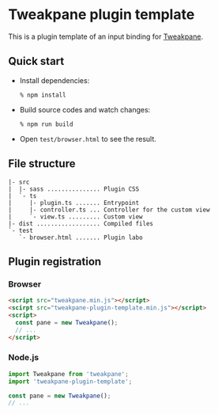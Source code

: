 # Tweakpane plugin template
This is a plugin template of an input binding for [Tweakpane][tweakpane].


## Quick start
- Install dependencies:
  ```
  % npm install
  ```
- Build source codes and watch changes:
  ```
  % npm run build
  ```
- Open `test/browser.html` to see the result.


## File structure
```
|- src
|  |- sass ............... Plugin CSS
|  `- ts
|     |- plugin.ts ....... Entrypoint
|     |- controller.ts ... Controller for the custom view
|     `- view.ts ......... Custom view
|- dist .................. Compiled files
`- test
   `- browser.html ....... Plugin labo
```

## Plugin registration


### Browser
```html
<script src="tweakpane.min.js"></script>
<scirpt src="tweakpane-plugin-template.min.js"></script>
<script>
  const pane = new Tweakpane();
  // ...
</script>
```


### Node.js
```js
import Tweakpane from 'tweakpane';
import 'tweakpane-plugin-template';

const pane = new Tweakpane();
// ...
```


[tweakpane]: https://github.com/cocopon/tweakpane/
